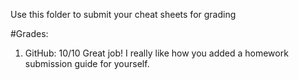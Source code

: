 Use this folder to submit your cheat sheets for grading

#Grades:
1. GitHub: 10/10 Great job! I really like how you added a homework submission guide for yourself. 

